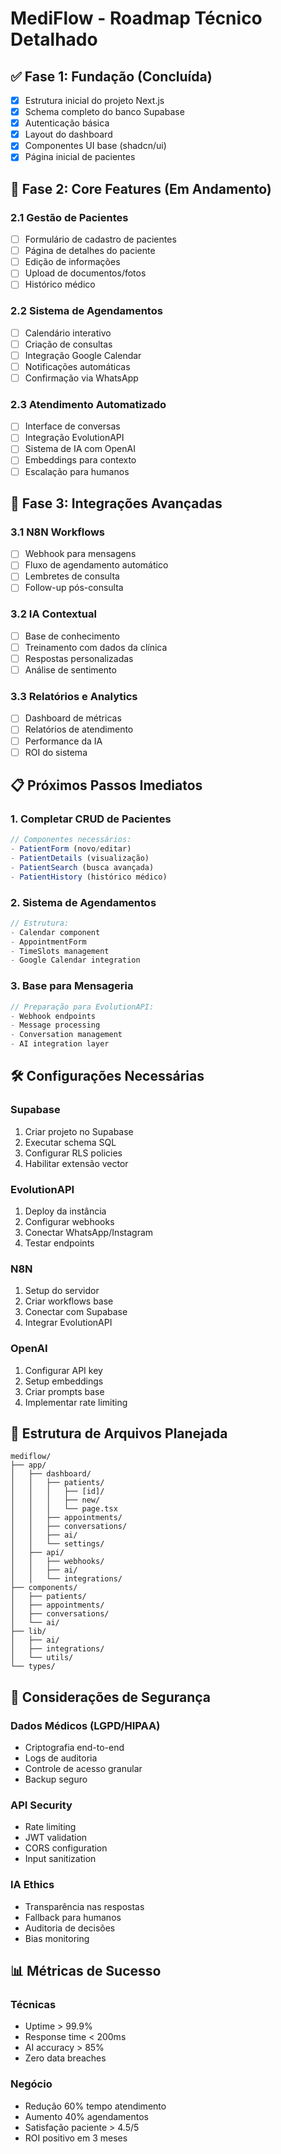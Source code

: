 # MediFlow - Roadmap Técnico Detalhado

## ✅ Fase 1: Fundação (Concluída)
- [x] Estrutura inicial do projeto Next.js
- [x] Schema completo do banco Supabase
- [x] Autenticação básica
- [x] Layout do dashboard
- [x] Componentes UI base (shadcn/ui)
- [x] Página inicial de pacientes

## 🔄 Fase 2: Core Features (Em Andamento)

### 2.1 Gestão de Pacientes
- [ ] Formulário de cadastro de pacientes
- [ ] Página de detalhes do paciente
- [ ] Edição de informações
- [ ] Upload de documentos/fotos
- [ ] Histórico médico

### 2.2 Sistema de Agendamentos
- [ ] Calendário interativo
- [ ] Criação de consultas
- [ ] Integração Google Calendar
- [ ] Notificações automáticas
- [ ] Confirmação via WhatsApp

### 2.3 Atendimento Automatizado
- [ ] Interface de conversas
- [ ] Integração EvolutionAPI
- [ ] Sistema de IA com OpenAI
- [ ] Embeddings para contexto
- [ ] Escalação para humanos

## 🔮 Fase 3: Integrações Avançadas

### 3.1 N8N Workflows
- [ ] Webhook para mensagens
- [ ] Fluxo de agendamento automático
- [ ] Lembretes de consulta
- [ ] Follow-up pós-consulta

### 3.2 IA Contextual
- [ ] Base de conhecimento
- [ ] Treinamento com dados da clínica
- [ ] Respostas personalizadas
- [ ] Análise de sentimento

### 3.3 Relatórios e Analytics
- [ ] Dashboard de métricas
- [ ] Relatórios de atendimento
- [ ] Performance da IA
- [ ] ROI do sistema

## 📋 Próximos Passos Imediatos

### 1. Completar CRUD de Pacientes
```typescript
// Componentes necessários:
- PatientForm (novo/editar)
- PatientDetails (visualização)
- PatientSearch (busca avançada)
- PatientHistory (histórico médico)
```

### 2. Sistema de Agendamentos
```typescript
// Estrutura:
- Calendar component
- AppointmentForm
- TimeSlots management
- Google Calendar integration
```

### 3. Base para Mensageria
```typescript
// Preparação para EvolutionAPI:
- Webhook endpoints
- Message processing
- Conversation management
- AI integration layer
```

## 🛠️ Configurações Necessárias

### Supabase
1. Criar projeto no Supabase
2. Executar schema SQL
3. Configurar RLS policies
4. Habilitar extensão vector

### EvolutionAPI
1. Deploy da instância
2. Configurar webhooks
3. Conectar WhatsApp/Instagram
4. Testar endpoints

### N8N
1. Setup do servidor
2. Criar workflows base
3. Conectar com Supabase
4. Integrar EvolutionAPI

### OpenAI
1. Configurar API key
2. Setup embeddings
3. Criar prompts base
4. Implementar rate limiting

## 📁 Estrutura de Arquivos Planejada

```
mediflow/
├── app/
│   ├── dashboard/
│   │   ├── patients/
│   │   │   ├── [id]/
│   │   │   ├── new/
│   │   │   └── page.tsx
│   │   ├── appointments/
│   │   ├── conversations/
│   │   ├── ai/
│   │   └── settings/
│   ├── api/
│   │   ├── webhooks/
│   │   ├── ai/
│   │   └── integrations/
├── components/
│   ├── patients/
│   ├── appointments/
│   ├── conversations/
│   └── ai/
├── lib/
│   ├── ai/
│   ├── integrations/
│   └── utils/
└── types/
```

## 🔐 Considerações de Segurança

### Dados Médicos (LGPD/HIPAA)
- Criptografia end-to-end
- Logs de auditoria
- Controle de acesso granular
- Backup seguro

### API Security
- Rate limiting
- JWT validation
- CORS configuration
- Input sanitization

### IA Ethics
- Transparência nas respostas
- Fallback para humanos
- Auditoria de decisões
- Bias monitoring

## 📊 Métricas de Sucesso

### Técnicas
- Uptime > 99.9%
- Response time < 200ms
- AI accuracy > 85%
- Zero data breaches

### Negócio
- Redução 60% tempo atendimento
- Aumento 40% agendamentos
- Satisfação paciente > 4.5/5
- ROI positivo em 3 meses